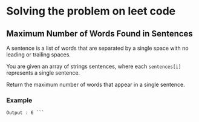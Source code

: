 # Solving the problem on leet code

## Maximum Number of Words Found in Sentences

A sentence is a list of words that are separated by a single space with no leading or trailing spaces.

You are given an array of strings sentences, where each ```sentences[i]``` represents a single sentence.

Return the maximum number of words that appear in a single sentence.

### Example 

``` Input : sentences = ["alice and bob love leetcode", "i think so too", "this is great thanks very much"]
Output : 6 ```